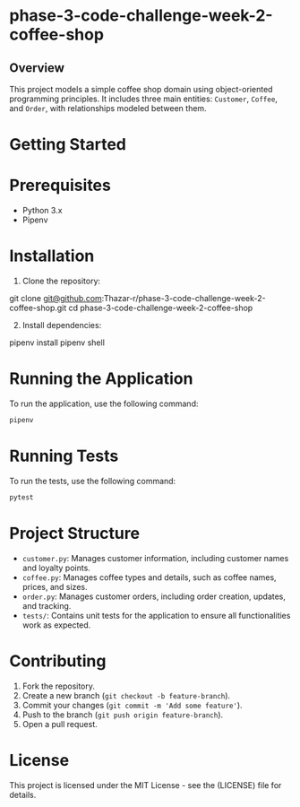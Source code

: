 # phase-3-code-challenge-week-2-coffee-shop

## Overview
This project models a simple coffee shop domain using object-oriented programming principles. It includes three main entities: `Customer`, `Coffee`, and `Order`, with relationships modeled between them.

# Getting Started

# Prerequisites

- Python 3.x
- Pipenv

# Installation

1. Clone the repository:


git clone git@github.com:Thazar-r/phase-3-code-challenge-week-2-coffee-shop.git
cd phase-3-code-challenge-week-2-coffee-shop


2. Install dependencies:


pipenv install
pipenv shell


# Running the Application

To run the application, use the following command:

```bash
pipenv 
```

# Running Tests

To run the tests, use the following command:

```bash
pytest
```

# Project Structure

- `customer.py`: Manages customer information, including customer names and loyalty points.
- `coffee.py`: Manages coffee types and details, such as coffee names, prices, and sizes.
- `order.py`: Manages customer orders, including order creation, updates, and tracking.
- `tests/`: Contains unit tests for the application to ensure all functionalities work as expected.

# Contributing

1. Fork the repository.
2. Create a new branch (`git checkout -b feature-branch`).
3. Commit your changes (`git commit -m 'Add some feature'`).
4. Push to the branch (`git push origin feature-branch`).
5. Open a pull request.

# License

This project is licensed under the MIT License - see the (LICENSE) file for details.